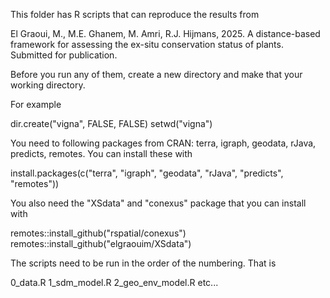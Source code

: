 
This folder has R scripts that can reproduce the results from 

El Graoui, M., M.E. Ghanem, M. Amri, R.J. Hijmans, 2025. A distance-based framework for assessing the ex-situ conservation status of plants. Submitted for publication. 

Before you run any of them, create a new directory and make that your working directory. 

For example 

dir.create("vigna", FALSE, FALSE)
setwd("vigna")

You need to following packages from CRAN: terra, igraph, geodata, rJava, predicts, remotes. You can install these with

install.packages(c("terra", "igraph", "geodata", "rJava", "predicts", "remotes"))

You also need the "XSdata" and "conexus" package that you can install with 

remotes::install_github("rspatial/conexus")
remotes::install_github("elgraouim/XSdata")


The scripts need to be run in the order of the numbering. That is 

0_data.R
1_sdm_model.R 
2_geo_env_model.R 
etc...

